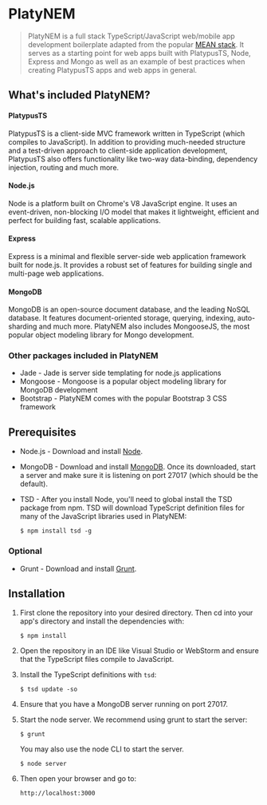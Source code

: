# PlatyNEM

> PlatyNEM is a full stack TypeScript/JavaScript web/mobile app development boilerplate adapted from the popular [MEAN stack](http://www.mean.io). It serves as a starting point for web apps built with PlatypusTS, Node, Express and Mongo as well as an example of best practices when creating PlatypusTS apps and web apps in general.

## What's included PlatyNEM?

#### PlatypusTS

PlatypusTS is a client-side MVC framework written in TypeScript (which compiles to JavaScript). In addition to providing much-needed structure and a test-driven approach to client-side application development, PlatypusTS also offers functionality like two-way data-binding, dependency injection, routing and much more.

#### Node.js

Node is a platform built on Chrome's V8 JavaScript engine. It uses an event-driven, non-blocking I/O model that makes it lightweight, efficient and perfect for building fast, scalable applications.

#### Express

Express is a minimal and flexible server-side web application framework built for node.js. It provides a robust set of features for building single and multi-page web applications.

#### MongoDB

MongoDB is an open-source document database, and the leading NoSQL database. It features document-oriented storage, querying, indexing, auto-sharding and much more. PlatyNEM also includes MongooseJS, the most popular object modeling library for Mongo development.

### Other packages included in PlatyNEM
* Jade - Jade is server side templating for node.js applications
* Mongoose - Mongoose is a popular object modeling library for MongoDB development
* Bootstrap - PlatyNEM comes with the popular Bootstrap 3 CSS framework

## Prerequisites
* Node.js - Download and install [Node](http://nodejs.org/download/).
* MongoDB - Download and install [MongoDB](http://www.mongodb.org/downloads). Once its downloaded, start a server and make sure it is listening on port 27017 (which should be the default).
* TSD - After you install Node, you'll need to global install the TSD package from npm. TSD will download TypeScript definition files for many of the JavaScript libraries used in PlatyNEM:

    ```
    $ npm install tsd -g
    ```

### Optional
* Grunt - Download and install [Grunt](http://gruntjs.com/getting-started).

## Installation

1. First clone the repository into your desired directory. Then cd into your app's directory and install the dependencies with:

    ```
    $ npm install
    ```

2. Open the repository in an IDE like Visual Studio or WebStorm and ensure that the TypeScript files compile to JavaScript.
3. Install the TypeScript definitions with ```tsd```:

    ```
    $ tsd update -so
    ```

4. Ensure that you have a MongoDB server running on port 27017.
5. Start the node server. We recommend using grunt to start the server:

    ```
    $ grunt
    ```

   You may also use the node CLI to start the server.

    ```
    $ node server
    ```

6. Then open your browser and go to:

    ```
    http://localhost:3000
    ```